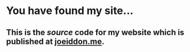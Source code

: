 # You have found my site...

## This is the *source* code for my website which is published at [joeiddon.me](http://joeiddon.me).
